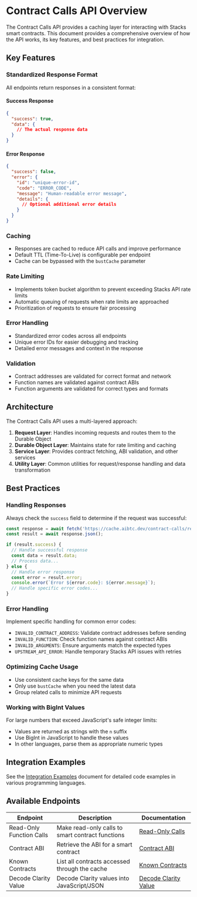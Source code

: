# Contract Calls API Overview

The Contract Calls API provides a caching layer for interacting with Stacks smart contracts. This document provides a comprehensive overview of how the API works, its key features, and best practices for integration.

## Key Features

### Standardized Response Format

All endpoints return responses in a consistent format:

#### Success Response
```json
{
  "success": true,
  "data": {
    // The actual response data
  }
}
```

#### Error Response
```json
{
  "success": false,
  "error": {
    "id": "unique-error-id",
    "code": "ERROR_CODE",
    "message": "Human-readable error message",
    "details": {
      // Optional additional error details
    }
  }
}
```

### Caching

- Responses are cached to reduce API calls and improve performance
- Default TTL (Time-To-Live) is configurable per endpoint
- Cache can be bypassed with the `bustCache` parameter

### Rate Limiting

- Implements token bucket algorithm to prevent exceeding Stacks API rate limits
- Automatic queuing of requests when rate limits are approached
- Prioritization of requests to ensure fair processing

### Error Handling

- Standardized error codes across all endpoints
- Unique error IDs for easier debugging and tracking
- Detailed error messages and context in the response

### Validation

- Contract addresses are validated for correct format and network
- Function names are validated against contract ABIs
- Function arguments are validated for correct types and formats

## Architecture

The Contract Calls API uses a multi-layered approach:

1. **Request Layer**: Handles incoming requests and routes them to the Durable Object
2. **Durable Object Layer**: Maintains state for rate limiting and caching
3. **Service Layer**: Provides contract fetching, ABI validation, and other services
4. **Utility Layer**: Common utilities for request/response handling and data transformation

## Best Practices

### Handling Responses

Always check the `success` field to determine if the request was successful:

```javascript
const response = await fetch('https://cache.aibtc.dev/contract-calls/read-only/...');
const result = await response.json();

if (result.success) {
  // Handle successful response
  const data = result.data;
  // Process data...
} else {
  // Handle error response
  const error = result.error;
  console.error(`Error ${error.code}: ${error.message}`);
  // Handle specific error codes...
}
```

### Error Handling

Implement specific handling for common error codes:

- `INVALID_CONTRACT_ADDRESS`: Validate contract addresses before sending
- `INVALID_FUNCTION`: Check function names against contract ABIs
- `INVALID_ARGUMENTS`: Ensure arguments match the expected types
- `UPSTREAM_API_ERROR`: Handle temporary Stacks API issues with retries

### Optimizing Cache Usage

- Use consistent cache keys for the same data
- Only use `bustCache` when you need the latest data
- Group related calls to minimize API requests

### Working with BigInt Values

For large numbers that exceed JavaScript's safe integer limits:

- Values are returned as strings with the `n` suffix
- Use BigInt in JavaScript to handle these values
- In other languages, parse them as appropriate numeric types

## Integration Examples

See the [Integration Examples](integration-examples.md) document for detailed code examples in various programming languages.

## Available Endpoints

| Endpoint | Description | Documentation |
|----------|-------------|---------------|
| Read-Only Function Calls | Make read-only calls to smart contract functions | [Read-Only Calls](read-only-calls.md) |
| Contract ABI | Retrieve the ABI for a smart contract | [Contract ABI](contract-abi.md) |
| Known Contracts | List all contracts accessed through the cache | [Known Contracts](known-contracts.md) |
| Decode Clarity Value | Decode Clarity values into JavaScript/JSON | [Decode Clarity Value](decode-clarity-value.md) |

